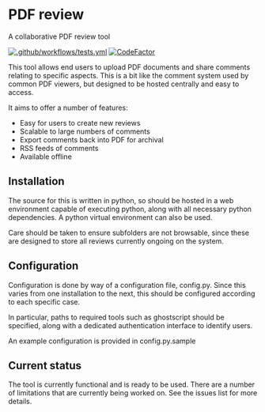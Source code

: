# PDF review
A collaborative PDF review tool

[![.github/workflows/tests.yml](https://github.com/lexbailey/pdfreview/actions/workflows/tests.yml/badge.svg)](https://github.com/lexbailey/pdfreview/actions/workflows/tests.yml)
[![CodeFactor](https://www.codefactor.io/repository/github/franchie/pdfreview/badge?s=2ee5f8aa231990b0db6d5595f87f7aa0253a9221)](https://www.codefactor.io/repository/github/franchie/pdfreview)

This tool allows end users to upload PDF documents and share comments
relating to specific aspects. This is a bit like the comment system
used by common PDF viewers, but designed to be hosted centrally and
easy to access.

It aims to offer a number of features:
- Easy for users to create new reviews
- Scalable to large numbers of comments
- Export comments back into PDF for archival
- RSS feeds of comments
- Available offline

## Installation
The source for this is written in python, so should be hosted in a web
environment capable of executing python, along with all necessary python
dependencies. A python virtual environment can also be used.

Care should be taken to ensure subfolders are not browsable, since these
are designed to store all reviews currently ongoing on the system.

## Configuration
Configuration is done by way of a configuration file, config.py.
Since this varies from one installation to the next, this should be
configured according to each specific case.

In particular, paths to required tools such as ghostscript should be
specified, along with a dedicated authentication interface to identify
users.

An example configuration is provided in config.py.sample

## Current status
The tool is currently functional and is ready to be used. There are a
number of limitations that are currently being worked on. See the issues
list for more details.


